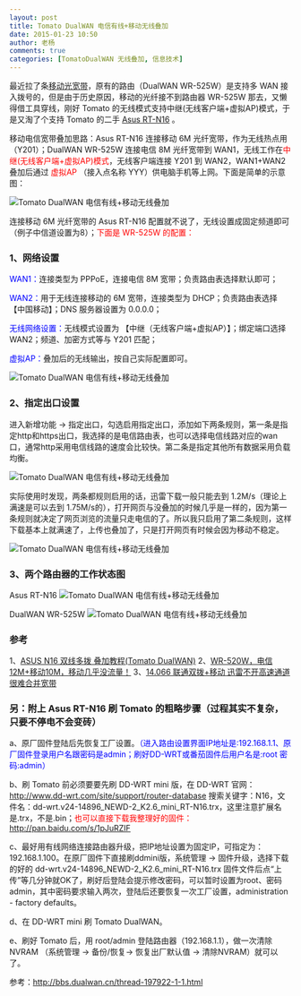 ```yaml
---
layout: post
title: Tomato DualWAN 电信有线+移动无线叠加
date: 2015-01-23 10:50
author: 老杨
comments: true
categories: [TomatoDualWAN 无线叠加, 信息技术]
---
```

最近拉了条<a href="//cyhour.com/use-free-chinamobile-optical-broadband.html" target="_blank">移动光宽带</a>，原有的路由（DualWAN WR-525W）是支持多 WAN 接入拨号的，但是由于历史原因，移动的光纤接不到路由器 WR-525W 那去，又懒得借工具穿线，刚好 Tomato 的无线模式支持中继(无线客户端+虚拟AP)模式，于是又淘了个支持 Tomato 的二手 <a href="//cyhour.com/sto-garbage-express-delivery.html" target="_blank">Asus RT-N16</a> 。

<!--more-->


移动电信宽带叠加思路：Asus RT-N16 连接移动 6M 光纤宽带，作为无线热点用（Y201）；DualWAN WR-525W 连接电信 8M 光纤宽带到 WAN1，无线工作在<span style = "color:red;">中继(无线客户端+虚拟AP)模式</span>，无线客户端连接 Y201 到 WAN2，WAN1+WAN2 叠加后通过 <span style = "color:red;">虚拟AP</span> （接入点名称 YYY）供电脑手机等上网。下面是简单的示意图：

<img src="//cyhour.com/wp-content/uploads/2015/01/Asus-RT-N16-and-DualWAN-WR-525W.png" alt=" Tomato DualWAN 电信有线+移动无线叠加 " />

连接移动 6M 光纤宽带的 Asus RT-N16 配置就不说了，无线设置成固定频道即可（例子中信道设置为8）；<span style = "color:red;">下面是 WR-525W 的配置：</span>

<h3>1、网络设置</h3>

<span style = "color:blue;">WAN1：</span>连接类型为 PPPoE，连接电信 8M 宽带；负责路由表选择默认即可；

<span style = "color:blue;">WAN2：</span>用于无线连接移动的 6M 宽带，连接类型为 DHCP；负责路由表选择【中国移动】；DNS 服务器设置为 0.0.0.0；

<span style = "color:blue;">无线网络设置：</span>无线模式设置为 【中继（无线客户端+虚拟AP）】；绑定端口选择WAN2；频道、加密方式等与 Y201 匹配；

<span style = "color:blue;">虚拟AP：</span>叠加后的无线输出，按自己实际配置即可。

<img src="//cyhour.com/wp-content/uploads/2015/01/DualWAN-WR-525W-setting-01.png" alt=" Tomato DualWAN 电信有线+移动无线叠加 " />

<h3>2、指定出口设置</h3>

进入新增功能 → 指定出口，勾选启用指定出口，添加如下两条规则，第一条是指定http和https出口，我选择的是电信路由表，也可以选择电信线路对应的wan口，通常http采用电信线路的速度会比较快。第二条是指定其他所有数据采用负载均衡。

<img src="//cyhour.com/wp-content/uploads/2015/01/DualWAN-WR-525W-setting-assignout.png" alt=" Tomato DualWAN 电信有线+移动无线叠加 " />

实际使用时发现，两条都规则启用的话，迅雷下载一般只能去到 1.2M/s（理论上满速是可以去到 1.75M/s的），打开网页与没叠加的时候几乎是一样的，因为第一条规则就决定了网页浏览的流量只走电信的了。所以我只启用了第二条规则，这样下载基本上就满速了，上传也叠加了，只是打开网页有时候会因为移动不稳定。

<img src="//cyhour.com/wp-content/uploads/2015/01/Asus-RT-N16-and-DualWAN-WR-525W-download.png" alt=" Tomato DualWAN 电信有线+移动无线叠加 " />

<h3>3、两个路由器的工作状态图</h3>

Asus RT-N16 
<img src="//cyhour.com/wp-content/uploads/2015/01/Asus-RT-N16-system.png" alt=" Tomato DualWAN 电信有线+移动无线叠加 " />

DualWAN WR-525W
<img src="//cyhour.com/wp-content/uploads/2015/01/DualWAN-WR-525W-system.png" alt=" Tomato DualWAN 电信有线+移动无线叠加 " />

<h3>参考</h3>
1、<a href="http://wenku.baidu.com/view/6e9d189bd5bbfd0a795673b1.html" target="_blank">ASUS N16 双线多拨 叠加教程(Tomato DualWAN)</a>
2、<a href="http://bbs.dualwan.cn/thread-489041-1-1.html" target="_blank">WR-520W，电信12M+移动10M，移动几乎没流量！</a>
3、<a href="http://bbs.dualwan.cn/thread-488071-1-4.html" target="_blank">14.066 联通双拨+移动 迅雷不开高速通道很难合并宽带</a>

<h3>另：附上 Asus RT-N16 刷 Tomato 的粗略步骤（过程其实不复杂，只要不停电不会变砖）</h3>

a、原厂固件登陆后先恢复工厂设置。<span style = "color:blue;">（进入路由设置界面IP地址是:192.168.1.1、原厂固件登录用户名跟密码是admin；刷好DD-WRT或番茄固件后用户名是:root 密码:admin）</span>

b、刷 Tomato 前必须要要先刷 DD-WRT mini 版，在 DD-WRT 官网：http://www.dd-wrt.com/site/support/router-database 搜索关键字：N16，文件名：dd-wrt.v24-14896_NEWD-2_K2.6_mini_RT-N16.trx，这里注意扩展名是.trx，不是.bin；<span style = "color:red;">也可以直接下载我整理好的固件：http://pan.baidu.com/s/1pJuRZIF</span>

c、最好用有线网络连接路由器升级，把IP地址设置为固定IP，可指定为：192.168.1.100。在原厂固件下直接刷ddmini版，系统管理 ->  固件升级，选择下载的好的 dd-wrt.v24-14896_NEWD-2_K2.6_mini_RT-N16.trx 固件文件后点“上传”等几分钟就OK了，刷好后登陆会提示修改密码，可以暂时设置为root、密码admin，其中密码要求输入两次，登陆后还要恢复一次工厂设置，administration - factory defaults。

d、在 DD-WRT mini 刷 Tomato DualWAN。

e、刷好 Tomato 后，用 root/admin 登陆路由器（192.168.1.1），做一次清除 NVRAM （系统管理 ->  备份/恢复-> 恢复出厂默认值 -> 清除NVRAM）就可以了。

参考：http://bbs.dualwan.cn/thread-197922-1-1.html
